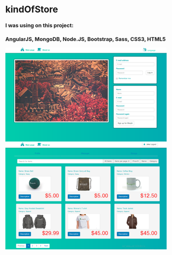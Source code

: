 # kindOfStore

### I was using on this project:

### AngularJS, MongoDB, Node.JS, Bootstrap, Sass, CSS3, HTML5

![alt tag](https://github.com/tergog/kindOfStore/blob/master/page_1.png)
![alt tag](https://github.com/tergog/kindOfStore/blob/master/page_2.png)
